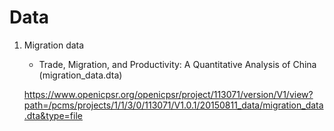# Data

1. Migration data

   -  Trade, Migration, and Productivity: A Quantitative Analysis of China (migration_data.dta)

     https://www.openicpsr.org/openicpsr/project/113071/version/V1/view?path=/pcms/projects/1/1/3/0/113071/V1.0.1/20150811_data/migration_data.dta&type=file
     
